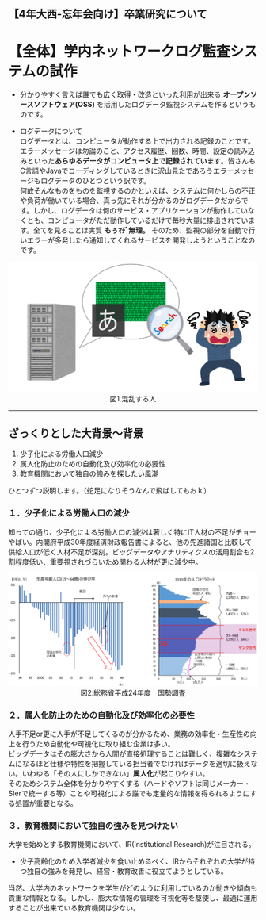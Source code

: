 ## 【4年大西-忘年会向け】卒業研究について
# 【全体】学内ネットワークログ監査システムの試作
- 分かりやすく言えば誰でも広く取得・改造といった利用が出来る **オープンソースソフトウェア(OSS)** を活用したログデータ監視システムを作るというものです。
  
- ログデータについて  
ログデータとは、コンピュータが動作する上で出力される記録のことです。エラーメッセージは勿論のこと、アクセス履歴、回数、時間、設定の読み込みといった**あらゆるデータがコンピュータ上で記録されています**。皆さんもC言語やJavaでコーディングしているときに沢山見たであろうエラーメッセージもログデータのひとつという訳です。  
何故そんなものをものを監視するのかといえば、システムに何かしらの不正や負荷が働いている場合、真っ先にそれが分かるのがログデータだからです。しかし、ログデータは何のサービス・アプリケーションが動作していなくとも、コンピュータがただ動作しているだけで毎秒大量に排出されています。全てを見ることは実質 **もぅﾏﾁﾞ無理。** そのため、監視の部分を自動で行いエラーが多発したら通知してくれるサービスを開発しようということなのです。
<div style="text-align: center">
<img src="./no1.png">
図1.混乱する人
</div>

---
## ざっくりとした大背景～背景
1. 少子化による労働人口減少
2. 属人化防止のための自動化及び効率化の必要性
3. 教育機関において独自の強みを探したい風潮  

ひとつずつ説明します。（蛇足になりそうなんで飛ばしてもおｋ）
### １．少子化による労働人口の減少
知っての通り、少子化による労働人口の減少は著しく特にIT人材の不足がチョーやばい。内閣府平成30年度経済財政報告書によると、他の先進諸国と比較して供給人口が低く人材不足が深刻。ビッグデータやアナリティクスの活用割合も2割程度低い、重要視されづらいため関わる人材が更に減少中。
<div style="text-align: center">
<img src="./no2.png">
図2.総務省平成24年度　国勢調査
</div>
  
### ２．属人化防止のための自動化及び効率化の必要性
人手不足or更に人手が不足してくるのが分かるため、業務の効率化・生産性の向上を行うため自動化や可視化に取り組む企業は多い。  
ビッグデータはその膨大さから人間が直接処理することは難しく、複雑なシステムになるほど仕様や特性を把握している担当者でなければデータを適切に扱えない。いわゆる「その人にしかできない」**属人化**が起こりやすい。  
そのためシステム全体を分かりやすくする（ハードやソフトは同じメーカー・SIerで統一する等）ことや可視化による誰でも定量的な情報を得られるようにする処置が重要となる。
  
### ３．教育機関において独自の強みを見つけたい
大学を始めとする教育機関において、IR(Institutional Research)が注目される。
- 少子高齢化のため入学者減少を食い止めるべく、IRからそれぞれの大学が持つ独自の強みを発見し、経営・教育改善に役立てようとしている。  

当然、大学内のネットワークを学生がどのように利用しているのか動きや傾向も貴重な情報となる。しかし、膨大な情報の管理を可視化等を駆使し、最適に運用することが出来ている教育機関は少ない。
